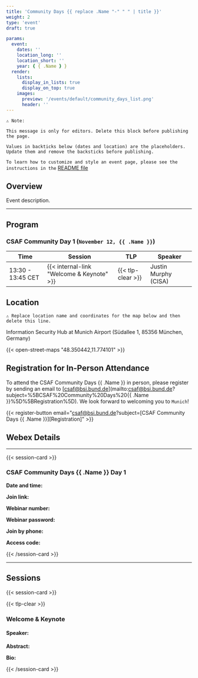 ```yaml
---
title: 'Community Days {{ replace .Name "-" " " | title }}'
weight: 2
type: 'event'
draft: true

params:
  event:
    dates: ''
    location_long: ''
    location_short: ''
    year: { { .Name } }
  render:
    lists:
      display_in_lists: true
      display_on_top: true
    images:
      preview: '/events/default/community_days_list.png'
      header: ''
---
```


`⚠️ Note:`

`This message is only for editors. Delete this block before publishing the page.`

`Values in backticks below (dates and location) are the placeholders. Update them and remove the backsticks before publishing.`

`To learn how to customize and style an event page, please see the instructions in the`
[README file](/README-repo.md#add-a-page-for-the-event)

## Overview

Event description.

---

## Program

### CSAF Community Day 1 (`November 12, {{ .Name }}`)

| Time              | Session                                   | TLP               | Speaker              |
| ----------------- | ----------------------------------------- | ----------------- | -------------------- |
| 13:30 - 13:45 CET | {{< internal-link "Welcome & Keynote" >}} | {{< tlp-clear >}} | Justin Murphy (CISA) |

## Location

`⚠️ Replace location name and coordinates for the map below and then delete this line.`

Information Security Hub at Munich Airport (Südallee 1, 85356 München, Germany)

{{< open-street-maps "48.350442,11.774101" >}}

## Registration for In-Person Attendance

To attend the CSAF Community Days {{ .Name }} in person, please register by sending an
email to [csaf@bsi.bund.de](mailto:csaf@bsi.bund.de?subject=%5BCSAF%20Community%20Days%20{{ .Name }}%5D%5BRegistration%5D). We look forward to
welcoming you to `Munich`!

{{< register-button email="csaf@bsi.bund.de?subject=[CSAF Community Days {{ .Name }}][Registration]" >}}

## Webex Details

---

{{< session-card >}}

### CSAF Community Days {{ .Name }} Day 1

**Date and time:**

**Join link:**

**Webinar number:**

**Webinar password:**

**Join by phone:**

**Access code:**

{{< /session-card >}}

---

## Sessions

{{< session-card >}}

{{< tlp-clear >}}

### Welcome & Keynote

#### Speaker:

**Abstract:**

**Bio:**

{{< /session-card >}}
